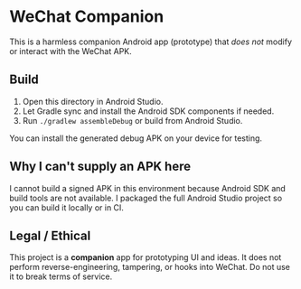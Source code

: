 # WeChat Companion

This is a harmless companion Android app (prototype) that *does not* modify or interact with the WeChat APK.

## Build
1. Open this directory in Android Studio.
2. Let Gradle sync and install the Android SDK components if needed.
3. Run `./gradlew assembleDebug` or build from Android Studio.

You can install the generated debug APK on your device for testing.

## Why I can't supply an APK here
I cannot build a signed APK in this environment because Android SDK and build tools are not available.
I packaged the full Android Studio project so you can build it locally or in CI.

## Legal / Ethical
This project is a **companion** app for prototyping UI and ideas. It does not perform reverse-engineering, tampering, or hooks into WeChat. Do not use it to break terms of service.

